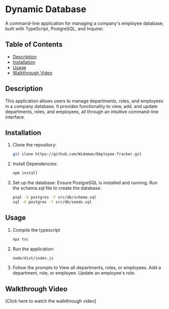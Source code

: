 # Dynamic Database

A command-line application for managing a company's employee database, built with TypeScript, PostgreSQL, and Inquirer.

## Table of Contents

- [Description](#description)
- [Installation](#installation)
- [Usage](#usage)
- [Walkthrough Video](#walkthrough-video)

## Description

This application allows users to manage departments, roles, and employees in a company database. It provides functionality to view, add, and update departments, roles, and employees, all through an intuitive command-line interface.

## Installation

1. Clone the repository:
   ```bash
   git clone https://github.com/Widemax/Employee-Tracker.git
2. Install Dependencies:
   ```bash
   npm install
3. Set up the database:
   Ensure PostgreSQL is installed and running.
   Run the schema.sql file to create the database:
   ```bash
   psql -U postgres -f src/db/schema.sql
   sql -U postgres -f src/db/seeds.sql

## Usage

1. Compile the typescript
   ```bash
   npx tsc
2. Run the application:
   ```bash
   node/dist/index.js
   
3. Follow the prompts to
      View all departments, roles, or employees.
      Add a department, role, or employee.
      Update an employee's role.
## Walkthrough Video

[Click here to watch the walkthrough video]
